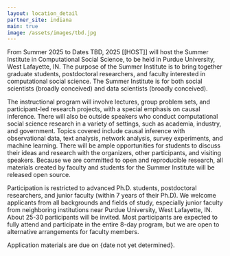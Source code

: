 ```yaml
---
layout: location_detail
partner_site: indiana
main: true
image: /assets/images/tbd.jpg
---
```


[//]: # (ORGANIZERS: Update the info to match your location. Add a site image to /assets/images/ and update the placeholder URL above to match it. See _data/2025/Indiana for yml files that control the header content, location info on general sites page, people lists, and sidebar.)

From Summer 2025 to Dates TBD, 2025 [[HOST]] will host the Summer Institute in Computational Social Science, to be held in Purdue University, West Lafayette, IN. The purpose of the Summer Institute is to bring together graduate students, postdoctoral researchers, and faculty interested in computational social science. The Summer Institute is for both social scientists (broadly conceived) and data scientists (broadly conceived).

The instructional program will involve lectures, group problem sets, and participant-led research projects, with a special emphasis on causal inference. There will also be outside speakers who conduct computational social science research in a variety of settings, such as academia, industry, and government. Topics covered include causal inference with observational data, text analysis, network analysis, survey experiments, and machine learning. There will be ample opportunities for students to discuss their ideas and research with the organizers, other participants, and visiting speakers. Because we are committed to open and reproducible research, all materials created by faculty and students for the Summer Institute will be released open source.

Participation is restricted to advanced Ph.D. students, postdoctoral researchers, and junior faculty (within 7 years of their Ph.D). We welcome applicants from all backgrounds and fields of study, especially junior faculty from neighboring institutions near Purdue University, West Lafayette, IN. About 25-30 participants will be invited. Most participants are expected to fully attend and participate in the entire 8-day program, but we are open to alternative arrangements for faculty members. 

Application materials are due on {date not yet determined}.

[//]: # (ORGANIZERS: feel free to add a link to your application materials or your SICSS apply page above.)